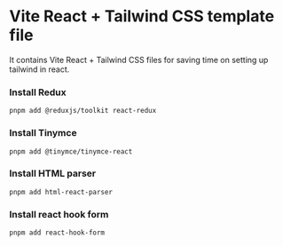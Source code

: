 # Vite React + Tailwind CSS template file
It contains Vite React + Tailwind CSS files for saving time on setting up tailwind in react.

### Install Redux
`pnpm add @reduxjs/toolkit react-redux`

### Install Tinymce
`pnpm add @tinymce/tinymce-react`

### Install HTML parser
`pnpm add html-react-parser`

### Install react hook form
`pnpm add react-hook-form`
